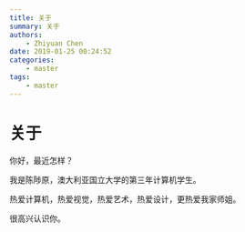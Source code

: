 ```yaml
---
title: 关于
summary: 关于
authors:
    - Zhiyuan Chen
date: 2019-01-25 00:24:52
categories: 
    - master
tags:
    - master
---
```


# 关于

你好，最近怎样？

我是陈陟原，澳大利亚国立大学的第三年计算机学生。

热爱计算机，热爱视觉，热爱艺术，热爱设计，更热爱我家师姐。

很高兴认识你。
